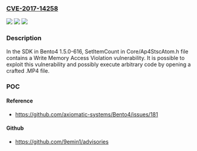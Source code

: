 ### [CVE-2017-14258](https://cve.mitre.org/cgi-bin/cvename.cgi?name=CVE-2017-14258)
![](https://img.shields.io/static/v1?label=Product&message=n%2Fa&color=blue)
![](https://img.shields.io/static/v1?label=Version&message=n%2Fa&color=blue)
![](https://img.shields.io/static/v1?label=Vulnerability&message=n%2Fa&color=brighgreen)

### Description

In the SDK in Bento4 1.5.0-616, SetItemCount in Core/Ap4StscAtom.h file contains a Write Memory Access Violation vulnerability. It is possible to exploit this vulnerability and possibly execute arbitrary code by opening a crafted .MP4 file.

### POC

#### Reference
- https://github.com/axiomatic-systems/Bento4/issues/181

#### Github
- https://github.com/9emin1/advisories

